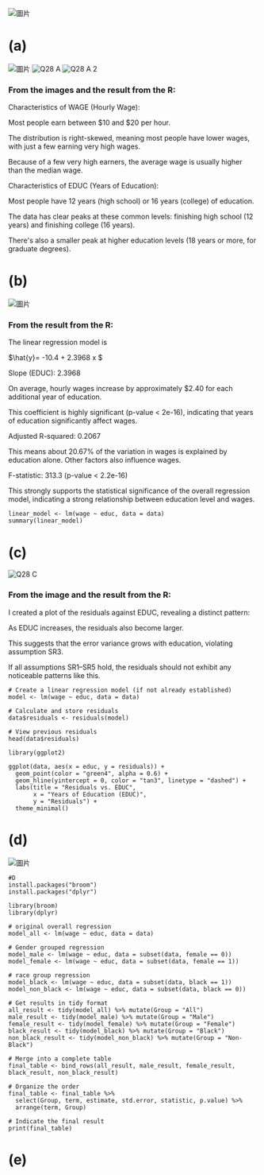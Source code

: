 ![圖片](https://github.com/user-attachments/assets/fdfbef8a-8541-4048-99ea-05b549f56a2e)
# (a)
![圖片](https://github.com/user-attachments/assets/686cf2ae-f3f7-41b2-a816-593011ef98d2)
![Q28 A](https://github.com/user-attachments/assets/555752e9-f890-4b4f-ad0e-f6d3c096702c)
![Q28 A 2](https://github.com/user-attachments/assets/0cb6bba2-4faf-4885-8f2a-26553dc2a885)

### From the images and the result from the R: 
Characteristics of WAGE (Hourly Wage):

Most people earn between $10 and $20 per hour.

The distribution is right-skewed, meaning most people have lower wages, with just a few earning very high wages.

Because of a few very high earners, the average wage is usually higher than the median wage.

Characteristics of EDUC (Years of Education):

Most people have 12 years (high school) or 16 years (college) of education.

The data has clear peaks at these common levels: finishing high school (12 years) and finishing college (16 years).

There's also a smaller peak at higher education levels (18 years or more, for graduate degrees).

# (b)

![圖片](https://github.com/user-attachments/assets/74d64e4c-c7df-4f80-a11b-5080fe6fd072)
### From the result from the R:
The linear regression model is

$\hat{y}= -10.4 + 2.3968 x $

Slope (EDUC): 2.3968

On average, hourly wages increase by approximately $2.40 for each additional year of education.

This coefficient is highly significant (p-value < 2e-16), indicating that years of education significantly affect wages.

Adjusted R-squared: 0.2067

This means about 20.67% of the variation in wages is explained by education alone. Other factors also influence wages.

F-statistic: 313.3 (p-value < 2.2e-16)

This strongly supports the statistical significance of the overall regression model, indicating a strong relationship between education level and wages.

```
linear_model <- lm(wage ~ educ, data = data)
summary(linear_model)
```

# (c)

![Q28 C](https://github.com/user-attachments/assets/10f71aa5-4337-4e2b-8ddc-037e8d151dfb)
### From the image and the result from the R:
I created a plot of the residuals against EDUC, revealing a distinct pattern:

As EDUC increases, the residuals also become larger.

This suggests that the error variance grows with education, violating assumption SR3.

If all assumptions SR1–SR5 hold, the residuals should not exhibit any noticeable patterns like this.

```
# Create a linear regression model (if not already established)
model <- lm(wage ~ educ, data = data)

# Calculate and store residuals
data$residuals <- residuals(model)

# View previous residuals
head(data$residuals)

library(ggplot2)

ggplot(data, aes(x = educ, y = residuals)) +
  geom_point(color = "green4", alpha = 0.6) +
  geom_hline(yintercept = 0, color = "tan3", linetype = "dashed") +
  labs(title = "Residuals vs. EDUC",
       x = "Years of Education (EDUC)",
       y = "Residuals") +
  theme_minimal()
```

# (d)
![圖片](https://github.com/user-attachments/assets/59da9302-4ade-4924-b031-89fedca6a15b)
```
#D
install.packages("broom")
install.packages("dplyr")

library(broom)
library(dplyr)

# original overall regression
model_all <- lm(wage ~ educ, data = data)

# Gender grouped regression
model_male <- lm(wage ~ educ, data = subset(data, female == 0))
model_female <- lm(wage ~ educ, data = subset(data, female == 1))

# race group regression
model_black <- lm(wage ~ educ, data = subset(data, black == 1))
model_non_black <- lm(wage ~ educ, data = subset(data, black == 0))

# Get results in tidy format
all_result <- tidy(model_all) %>% mutate(Group = "All")
male_result <- tidy(model_male) %>% mutate(Group = "Male")
female_result <- tidy(model_female) %>% mutate(Group = "Female")
black_result <- tidy(model_black) %>% mutate(Group = "Black")
non_black_result <- tidy(model_non_black) %>% mutate(Group = "Non-Black")

# Merge into a complete table
final_table <- bind_rows(all_result, male_result, female_result, black_result, non_black_result)

# Organize the order 
final_table <- final_table %>%
  select(Group, term, estimate, std.error, statistic, p.value) %>%
  arrange(term, Group)

# Indicate the final result
print(final_table)
```

# (e)

